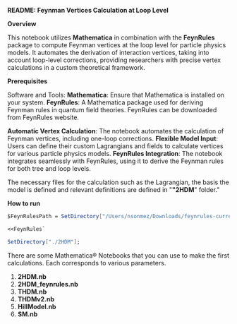 **README: Feynman Vertices Calculation at Loop Level**

**Overview**

This notebook utilizes **Mathematica** in combination with the **FeynRules** package to compute Feynman vertices at the loop level for particle physics models. It automates the derivation of interaction vertices, taking into account loop-level corrections, providing researchers with precise vertex calculations in a custom theoretical framework.

**Prerequisites**

Software and Tools:
**Mathematica**: Ensure that Mathematica is installed on your system.
**FeynRules**: A Mathematica package used for deriving Feynman rules in quantum field theories. FeynRules can be downloaded from FeynRules website.

**Automatic Vertex Calculation**: The notebook automates the calculation of Feynman vertices, including one-loop corrections.
**Flexible Model Input**: Users can define their custom Lagrangians and fields to calculate vertices for various particle physics models.
**FeynRules Integration**: The notebook integrates seamlessly with FeynRules, using it to derive the Feynman rules for both tree and loop levels.


The necessary files for the calculation such as the Lagrangian, the basis the model is defined and relevant definitions are defined in "**"2HDM**" folder."

**How to run**

```Mathematica
$FeynRulesPath = SetDirectory["/Users/nsonmez/Downloads/feynrules-current"];
```

```Mathematica
<<FeynRules`
```

```Mathematica
SetDirectory["./2HDM"];
```

There are some Mathematica® Notebooks that you can use to make the first calculations.
Each corresponds to various parameters.

1. **2HDM.nb**
2. **2HDM_feynrules.nb**
3. **THDM.nb**
4. **THDMv2.nb**
5. **HillModel.nb**
6. **SM.nb**



